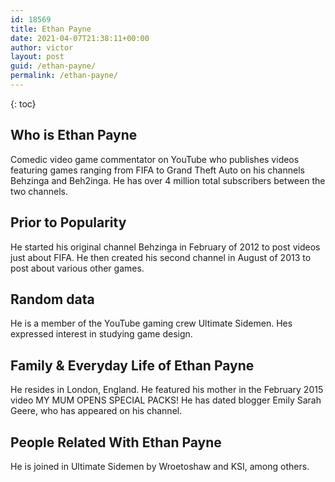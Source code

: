 ```yaml
---
id: 18569
title: Ethan Payne
date: 2021-04-07T21:38:11+00:00
author: victor
layout: post
guid: /ethan-payne/
permalink: /ethan-payne/
---
```



{: toc}


## Who is Ethan Payne



Comedic video game commentator on YouTube who publishes videos featuring games ranging from FIFA to Grand Theft Auto on his channels Behzinga and Beh2inga. He has over 4 million total subscribers between the two channels. 

                
                
                
## Prior to Popularity



He started his original channel Behzinga in February of 2012 to post videos just about FIFA. He then created his second channel in August of 2013 to post about various other games. 

                
                
                
## Random data



He is a member of the YouTube gaming crew Ultimate Sidemen. Hes expressed interest in studying game design. 

                
                
                
## Family & Everyday Life of Ethan Payne



He resides in London, England. He featured his mother in the February 2015 video MY MUM OPENS SPECIAL PACKS! He has dated blogger Emily Sarah Geere, who has appeared on his channel.

                
                
                
## People Related With Ethan Payne



He is joined in Ultimate Sidemen by Wroetoshaw and KSI, among others. 

                
              
            
          
          
          